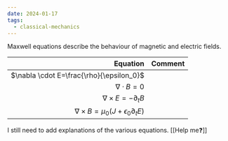 ```yaml
---
date: 2024-01-17
tags:
  - classical-mechanics
---
```

Maxwell equations describe the behaviour of magnetic and electric fields.

| Equation | Comment |
| ----: | ---- |
| $\nabla \cdot E=\frac{\rho}{\epsilon_0}$ |  |
| $\nabla \cdot B = 0$ |  |
| $\nabla \times E = - \partial_t B$ |  |
| $\nabla \times B = \mu_0 (J+\epsilon_0 \partial_t E)$   |  |

I still need to add explanations of the various equations. [[Help me❓]]
